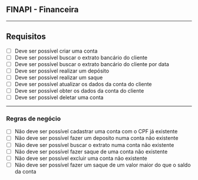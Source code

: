 ## FINAPI - Financeira

---

## Requisitos

- [ ] Deve ser possível criar uma conta
- [ ] Deve ser possível buscar o extrato bancário do cliente
- [ ] Deve ser possível buscar o extrato bancário do cliente por data
- [ ] Deve ser possível realizar um depósito
- [ ] Deve ser possível realizar um saque
- [ ] Deve ser possível atualizar os dados da conta do cliente
- [ ] Deve ser possível obter os dados da conta do cliente
- [ ] Deve ser possível deletar uma conta

---

### Regras de negócio

- [ ] Não deve ser possível cadastrar uma conta com o CPF já existente
- [ ] Não deve ser possível fazer um deposito numa conta não existente
- [ ] Não deve ser possível buscar o extrato numa conta não existente
- [ ] Não deve ser possível fazer saque de uma conta não existente
- [ ] Não deve ser possível excluir uma conta não existente
- [ ] Não deve ser possível fazer um saque de um valor maior do que o saldo da conta
